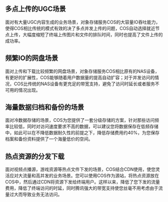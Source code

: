 ## 多点上传的UGC场景
面对有大量UGC内容生成的业务场景，对象存储服务COS的大容量IO吞吐能力，使得COS相比传统的模式有效的决了多点并发上传的问题，COS自动选择就近节点上传，大幅度缩短了终端上传图片和文件的排队时间，同时也提高了文件上传的成功率。

## 频繁IO的网盘场景
面对上传和下载比较频繁的网盘场景，对象存储服务COS相比原有的NAS设备，有更好的扩展性，COS能够随着用户数据量的提高自动扩容；对于并发访问的情况，COS比传统的NAS设备有更充足的带宽支持，避免了访问时延长或者服务不可用的情况出现。

## 海量数据归档和备份的场景
面对冷数据存储的场景，COS为您提供了一套分级存储的方案，针对那些访问频率比较低，同时对访问速度要求不高的数据，可以建议您将数据保存在低频存储中，如此可以在不降低数据耐久性的前提之下，降低存储费用约40%，为您保存档案和备份资料提供了一个海量低价的空间。

## 热点资源的分发下载
面对视频点播源，游戏资源等热点文件下发的场景，COS结合CDN使用，使您灵活应对大流量和高并发的业务场景。您可以使用COS作为源站，将热点资源放在COS中，然后通过CDN将资源下发给终端用户。这样以来，降低了您下发的流量费用，降低了终端访问的时延，同时腾讯强大的带宽支持使您丝毫不用考虑由于流量过大而导致业务无法访问。